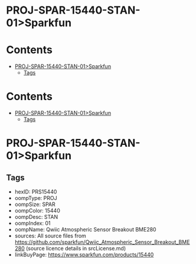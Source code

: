 
PROJ-SPAR-15440-STAN-01>Sparkfun
================================

Contents
========

* [PROJ-SPAR-15440-STAN-01>Sparkfun](#proj-spar-15440-stan-01sparkfun)
	* [Tags](#tags)

Contents
========

* [PROJ-SPAR-15440-STAN-01>Sparkfun](#proj-spar-15440-stan-01sparkfun)
	* [Tags](#tags)

# PROJ-SPAR-15440-STAN-01>Sparkfun

## Tags

- hexID: PRS15440
- oompType: PROJ
- oompSize: SPAR
- oompColor: 15440
- oompDesc: STAN
- oompIndex: 01
- oompName: Qwiic Atmospheric Sensor Breakout BME280
- sources: All source files from https://github.com/sparkfun/Qwiic_Atmospheric_Sensor_Breakout_BME280 (source licence details in srcLicense.md)
- linkBuyPage: https://www.sparkfun.com/products/15440
